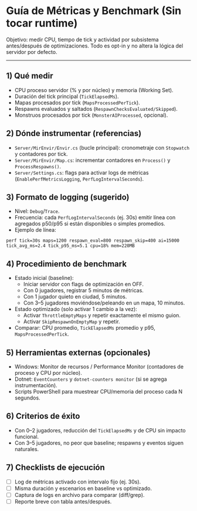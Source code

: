 # Guía de Métricas y Benchmark (Sin tocar runtime)

Objetivo: medir CPU, tiempo de tick y actividad por subsistema antes/después de optimizaciones. Todo es opt-in y no altera la lógica del servidor por defecto.

---

## 1) Qué medir

- CPU proceso servidor (% y por núcleo) y memoria (Working Set).
- Duración del tick principal (`TickElapsedMs`).
- Mapas procesados por tick (`MapsProcessedPerTick`).
- Respawns evaluados y saltados (`RespawnChecksEvaluated/Skipped`).
- Monstruos procesados por tick (`MonsterAIProcessed`, opcional).

## 2) Dónde instrumentar (referencias)

- `Server/MirEnvir/Envir.cs` (bucle principal): cronometraje con `Stopwatch` y contadores por tick.
- `Server/MirEnvir/Map.cs`: incrementar contadores en `Process()` y `ProcessRespawns()`.
- `Server/Settings.cs`: flags para activar logs de métricas (`EnablePerfMetricsLogging`, `PerfLogIntervalSeconds`).

## 3) Formato de logging (sugerido)

- Nivel: `Debug`/`Trace`.
- Frecuencia: cada `PerfLogIntervalSeconds` (ej. 30s) emitir línea con agregados p50/p95 si están disponibles o simples promedios.
- Ejemplo de línea:

```
perf tick=30s maps=1200 respawn_eval=800 respawn_skip=400 ai=15000 tick_avg_ms=2.4 tick_p95_ms=5.1 cpu=18% mem=220MB
```

## 4) Procedimiento de benchmark

- Estado inicial (baseline):
  - Iniciar servidor con flags de optimización en OFF.
  - Con 0 jugadores, registrar 5 minutos de métricas.
  - Con 1 jugador quieto en ciudad, 5 minutos.
  - Con 3–5 jugadores moviéndose/peleando en un mapa, 10 minutos.
- Estado optimizado (solo activar 1 cambio a la vez):
  - Activar `ThrottleEmptyMaps` y repetir exactamente el mismo guion.
  - Activar `SkipRespawnOnEmptyMap` y repetir.
- Comparar: CPU promedio, `TickElapsedMs` promedio y p95, `MapsProcessedPerTick`.

## 5) Herramientas externas (opcionales)

- Windows: Monitor de recursos / Performance Monitor (contadores de proceso y CPU por núcleo).
- Dotnet: `EventCounters` y `dotnet-counters monitor` (si se agrega instrumentación).
- Scripts PowerShell para muestrear CPU/memoria del proceso cada N segundos.

## 6) Criterios de éxito

- Con 0–2 jugadores, reducción del `TickElapsedMs` y de CPU sin impacto funcional.
- Con 3–5 jugadores, no peor que baseline; respawns y eventos siguen naturales.

## 7) Checklists de ejecución

- [ ] Log de métricas activado con intervalo fijo (ej. 30s).
- [ ] Misma duración y escenarios en baseline vs optimizado.
- [ ] Captura de logs en archivo para comparar (diff/grep).
- [ ] Reporte breve con tabla antes/después.
